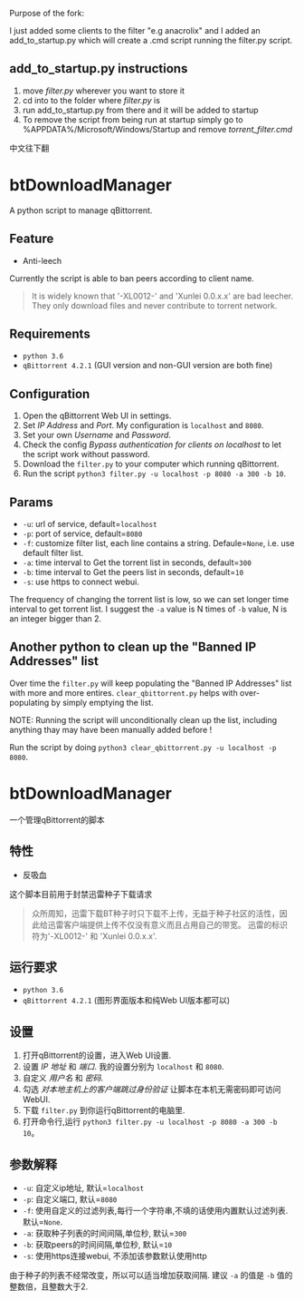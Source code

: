 Purpose of the fork:

I just added some clients to the filter "e.g anacrolix" and I added an add_to_startup.py which will create a .cmd script running the filter.py script.

## add_to_startup.py instructions
1. move *filter.py* wherever you want to store it
2. cd into to the folder where *filter.py* is
3. run add_to_startup.py from there and it will be added to startup
4. To remove the script from being run at startup simply go to %APPDATA%/Microsoft/Windows/Startup and remove *torrent_filter.cmd*

中文往下翻

# btDownloadManager
A python script to manage qBittorrent.

## Feature
* Anti-leech

Currently the script is able to ban peers according to client name.
> It is widely known that '-XL0012-' and 'Xunlei 0.0.x.x' are bad leecher. 
They only download files and never contribute to torrent network.

## Requirements
* `python 3.6`
* `qBittorrent 4.2.1` (GUI version and non-GUI version are both fine)

## Configuration
1. Open the qBittorrent Web UI in settings.
2. Set *IP Address* and *Port*. My configuration is `localhost` and `8080`.
3. Set your own *Username* and *Password*.
4. Check the config _Bypass authentication for clients on localhost_ to let the script work without password.
5. Download the `filter.py` to your computer which running qBittorrent.
6. Run the script `python3 filter.py -u localhost -p 8080 -a 300 -b 10`.

## Params
* `-u`: url of service, default=`localhost`
* `-p`: port of service, default=`8080`
* `-f`: customize filter list, each line contains a string. Defaule=`None`, i.e. use default filter list.
* `-a`: time interval to Get the torrent list in seconds, default=`300`
* `-b`: time interval to Get the peers list in seconds, default=`10`
* `-s`: use https to connect webui.

The frequency of changing the torrent list is low, so we can set longer time interval to get torrent list.
I suggest the `-a` value is N times of `-b` value, N is an integer bigger than 2.

## Another python to clean up the "Banned IP Addresses" list

Over time the `filter.py` will keep populating the "Banned IP Addresses" list with more and more entires.
`clear_qbittorrent.py` helps with over-populating by simply emptying the list.

NOTE:  Running the script will unconditionally clean up the list, including anything thay may have been manually added before !

Run the script by doing `python3 clear_qbittorrent.py -u localhost -p 8080`.

# btDownloadManager
一个管理qBittorrent的脚本

## 特性
* 反吸血

这个脚本目前用于封禁迅雷种子下载请求
> 众所周知，迅雷下载BT种子时只下载不上传，无益于种子社区的活性，因此给迅雷客户端提供上传不仅没有意义而且占用自己的带宽。
>迅雷的标识符为'-XL0012-' 和 'Xunlei 0.0.x.x'.

## 运行要求
* `python 3.6`
* `qBittorrent 4.2.1` (图形界面版本和纯Web UI版本都可以)

## 设置
1. 打开qBittorrent的设置，进入Web UI设置.
2. 设置 *IP 地址* 和 *端口*. 我的设置分别为 `localhost` 和 `8080`.
3. 自定义 *用户名* 和 *密码*.
4. 勾选 _对本地主机上的客户端跳过身份验证_ 让脚本在本机无需密码即可访问WebUI.
5. 下载 `filter.py` 到你运行qBittorrent的电脑里.
6. 打开命令行,运行 `python3 filter.py -u localhost -p 8080 -a 300 -b 10`。

## 参数解释
* `-u`: 自定义ip地址, 默认=`localhost`
* `-p`: 自定义端口, 默认=`8080`
* `-f`: 使用自定义的过滤列表,每行一个字符串,不填的话使用内置默认过滤列表. 默认=`None`.
* `-a`: 获取种子列表的时间间隔,单位秒, 默认=`300`
* `-b`: 获取peers的时间间隔,单位秒, 默认=`10`
* `-s`: 使用https连接webui, 不添加该参数默认使用http

由于种子的列表不经常改变，所以可以适当增加获取间隔.
建议 `-a` 的值是 `-b` 值的整数倍，且整数大于2.
